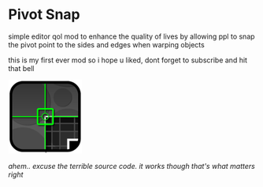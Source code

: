 # Pivot Snap

simple editor qol mod to enhance the quality of lives by allowing ppl to snap the pivot point to the sides and edges when warping objects

this is my first ever mod so i hope u liked, dont forget to subscribe and hit that bell

<img src="logo.png" width="150" alt="the mod's logo" />

*ahem.. excuse the terrible source code. it works though that's what matters right*